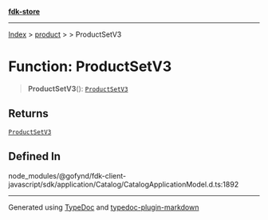 [**fdk-store**](../../../README.md)
***

[Index](../../../API.md) > [product](../../README.md) > [<internal>](../README.md) > ProductSetV3

# Function: ProductSetV3

> **ProductSetV3**(): [`ProductSetV3`](../type-aliases/type-alias.ProductSetV3.md)

## Returns

[`ProductSetV3`](../type-aliases/type-alias.ProductSetV3.md)

## Defined In

node\_modules/@gofynd/fdk-client-javascript/sdk/application/Catalog/CatalogApplicationModel.d.ts:1892

***
Generated using [TypeDoc](https://typedoc.org/) and [typedoc-plugin-markdown](https://www.npmjs.com/package/typedoc-plugin-markdown)
